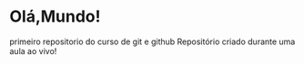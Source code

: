 # Olá,Mundo!
 primeiro repositorio do curso de git e github
Repositório criado durante uma aula ao vivo!
